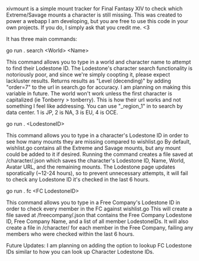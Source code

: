xivmount is a simple mount tracker for Final Fantasy XIV to check which Extreme/Savage mounts a character is still missing.
This was created to power a webapp I am developing, but you are free to use this code in your own projects. 
If you do, I simply ask that you credit me. <3

It has three main commands:

  go run . search \<World> \<Name>
  
This command allows you to type in a world and character name to attempt to find their Lodestone ID.
The Lodestone's character search functionality is notoriously poor, and since we're simply coopting it, please expect lackluster results.
Returns results as "Level (decending)" by adding "order=7" to the url in search.go for accuracy. I am planning on making this variable in future.
The world won't work unless the first character is capitalized (ie Tonberry > tonberry). This is how their url works and not something I feel like addressing.
You can use "_region_1" in <World> to search by data center. 1 is JP, 2 is NA, 3 is EU, 4 is OCE.

  go run . \<LodestoneID>
  
This command allows you to type in a character's Lodestone ID in order to see how many mounts they are missing compared to wishlist.go
By default, wishlist.go contains all the Extreme and Savage mounts, but any mount could be added to it if desired.
Running the command creates a file saved at /character/<LodestoneID>.json which saves the character's Lodestone ID, Name, World, Avatar URL, and the remaining mounts.
The Lodestone page updates sporatically (~12-24 hours), so to prevent unnecessary attempts, it will fail to check any Lodestone ID it's checked in the last 6 hours.

  go run . fc \<FC LodestoneID>
  
This command allows you to type in a Free Company's Lodestone ID in order to check every member in the FC against wishlist.go
This will create a file saved at /freecompany/<FC LodestoneID>.json that contains the Free Company Lodestone ID, Free Company Name, and a list of all member LodestoneIDs.
It will also create a file in /character/ for each member in the Free Company, failing any members who were checked within the last 6 hours.

Future Updates:
I am planning on adding the option to lookup FC Lodestone IDs similar to how you can look up Character Lodestone IDs.
